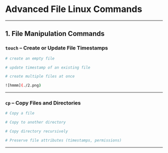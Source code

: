 # Advanced File Linux Commands

---

## **1. File Manipulation Commands**

### **`touch`** – Create or Update File Timestamps

```bash
# create an empty file

# update timestamp of an existing file

# create multiple files at once

![hmmm](./2.png)


```

---

### **`cp`** – Copy Files and Directories

```bash
# Copy a file

# Copy to another directory

# Copy directory recursively

# Preserve file attributes (timestamps, permissions)


```

---


